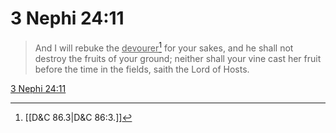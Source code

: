# 3 Nephi 24:11

> And I will rebuke the <u>devourer</u>[^a] for your sakes, and he shall not destroy the fruits of your ground; neither shall your vine cast her fruit before the time in the fields, saith the Lord of Hosts.

[3 Nephi 24:11](https://www.churchofjesuschrist.org/study/scriptures/bofm/3-ne/24?lang=eng&id=p11#p11)


[^a]: [[D&C 86.3|D&C 86:3.]]
